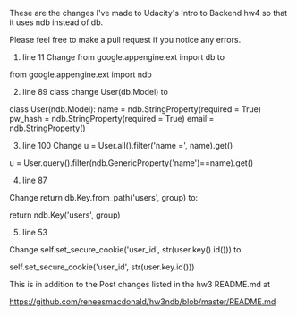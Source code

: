 These are the changes I've made to Udacity's Intro to Backend hw4 so that it uses ndb instead of db.

Please feel free to make a pull request if you notice any errors.

1) line 11 Change from google.appengine.ext import db to

from google.appengine.ext import ndb

2) line 89 class change User(db.Model) to 

class User(ndb.Model):
    name = ndb.StringProperty(required = True)
    pw_hash = ndb.StringProperty(required = True)
    email = ndb.StringProperty()


3) line 100
Change u = User.all().filter('name =', name).get()

u = User.query().filter(ndb.GenericProperty('name')==name).get()

4) line 87

Change return db.Key.from_path('users', group) to:

return ndb.Key('users', group)

5) line 53

Change self.set_secure_cookie('user_id', str(user.key().id())) to

self.set_secure_cookie('user_id', str(user.key.id()))

This is in addition to the Post changes listed in the hw3 README.md at 

https://github.com/reneesmacdonald/hw3ndb/blob/master/README.md

